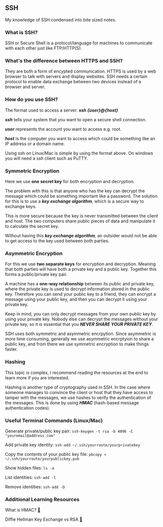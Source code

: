 ## SSH
My knowledge of SSH condensed into bite sized notes.

### What is SSH?
SSH or Secure Shell is a protocol/language for machines to communicate with each other just like FTP/HTTP(S).

### What's the difference between HTTPS and SSH?
They are both a form of encypted communication. HTTPS is used by a web browser to talk with servers and display websites. SSH needs a certain protocol to enable data exchange between two devices instead of a browser and server.

### How do you use SSH?
The format used to access a server: ***ssh {user}@{host}***

***ssh*** tells your system that you want to open a secure shell connection. 

***user*** represents the account you want to access e.g. root.

***host*** is the computer you want to access which could be something like an IP address or a domain name.

Using ssh on Linux/Mac is simple by using the format above. On windows you will need a ssh client such as PuTTY.

### Symmetric Encryption
Here we use **one secret key** for both encryption and decryption.

The problem with this is that anyone who has the key can decrypt the message which could be something important like a password. The solution for this is to use a ***key exchange algorithm***, which is a secure way to exchange keys.

This is more secure because the key is never transmitted between the client and host. The two computers share public pieces of data and manipulate it to calculate the secret key.

Without having this ***key exchange algorithm***, an outsider would not be able to get access to the key used between both parties.

### Asymmetric Encryption
For this we use **two separate keys** for encryption and decryption. Meaning that both parties will have both a private key and a public key. Together this forms a public/private key pair.

A machine has a **one-way relationship** between its public and private key, where the private key is used to decrypt information stored in the public key. Therefore you can send your public key to a friend, they can encrypt a message using your public key, and then you can decrypt it using your private key.

Keep in mind, you can only decrypt messages from your own public key by using your private key. Nobody else can decrypt the messages without your private key, so it is essential that you ***NEVER SHARE YOUR PRIVATE KEY***.

SSH uses both symmetric and asymmetric encrpytion. Since asymmetric is more time consuming, generally we use asymmetric encrptyion to share a public key, and from there we use symmetric encryption to make things faster.

### Hashing
This topic is complex, I recommend reading the resources at the end to learn more if you are interested.

Hashing is another type of cryptography used in SSH. In the case where someone manages to convince the client or host that they have access to tamper with the messages, we use hashes to verify the authentication of the messages. This is done by using ***HMAC*** (hash-based message authentication codes).

### Useful Terminal Commands (Linux/Mac)

Generate private/public key pair: `ssh-keygen -t rsa -b 4096 -C "youremail@address.com"`

Add private key identity: `ssh-add ~/.ssh/yourroute/yourprivatekey`

Copy the contents of your public key file: `pbcopy < ~/.ssh/yourroute/yourpublickey.pub`

Show hidden files: `ls -a`

List identities: `ssh-add -l`

Remove identities: `ssh-add -D`

### Additional Learning Resources
What is HMAC? [:link:](https://www.jscape.com/blog/what-is-hmac-and-how-does-it-secure-file-transfers)

Diffie Hellman Key Exchange vs RSA [:link:](https://www.encryptionconsulting.com/diffie-hellman-key-exchange-vs-rsa/)

